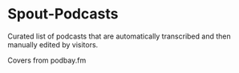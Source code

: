 # Spout-Podcasts

Curated list of podcasts that are automatically transcribed and then manually edited by visitors.

Covers from podbay.fm
